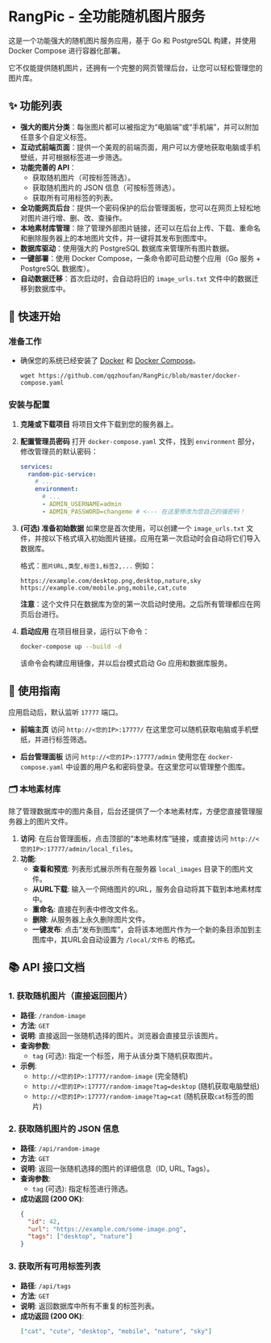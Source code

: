 # RangPic - 全功能随机图片服务

这是一个功能强大的随机图片服务应用，基于 Go 和 PostgreSQL 构建，并使用 Docker Compose 进行容器化部署。

它不仅能提供随机图片，还拥有一个完整的网页管理后台，让您可以轻松管理您的图片库。

## ✨ 功能列表

- **强大的图片分类**：每张图片都可以被指定为“电脑端”或“手机端”，并可以附加任意多个自定义标签。
- **互动式前端页面**：提供一个美观的前端页面，用户可以方便地获取电脑或手机壁纸，并可根据标签进一步筛选。
- **功能完善的 API**：
  - 获取随机图片（可按标签筛选）。
  - 获取随机图片的 JSON 信息（可按标签筛选）。
  - 获取所有可用标签的列表。
- **全功能网页后台**：提供一个密码保护的后台管理面板，您可以在网页上轻松地对图片进行增、删、改、查操作。
- **本地素材库管理**：除了管理外部图片链接，还可以在后台上传、下载、重命名和删除服务器上的本地图片文件，并一键将其发布到图库中。
- **数据库驱动**：使用强大的 PostgreSQL 数据库来管理所有图片数据。
- **一键部署**：使用 Docker Compose，一条命令即可启动整个应用（Go 服务 + PostgreSQL 数据库）。
- **自动数据迁移**：首次启动时，会自动将旧的 `image_urls.txt` 文件中的数据迁移到数据库中。

## 🚀 快速开始

### 准备工作

- 确保您的系统已经安装了 [Docker](https://www.docker.com/) 和 [Docker Compose](https://docs.docker.com/compose/install/)。
  ```
  wget https://github.com/qqzhoufan/RangPic/blob/master/docker-compose.yaml

### 安装与配置

1.  **克隆或下载项目**
    将项目文件下载到您的服务器上。

2.  **配置管理员密码**
    打开 `docker-compose.yaml` 文件，找到 `environment` 部分，修改管理员的默认密码：

    ```yaml
    services:
      random-pic-service:
        # ...
        environment:
          # ...
          - ADMIN_USERNAME=admin
          - ADMIN_PASSWORD=changeme # <--- 在这里修改为您自己的强密码！
    ```

3.  **(可选) 准备初始数据**
    如果您是首次使用，可以创建一个 `image_urls.txt` 文件，并按以下格式填入初始图片链接。应用在第一次启动时会自动将它们导入数据库。

    格式：`图片URL,类型,标签1,标签2,...`
    例如：
    ```
    https://example.com/desktop.png,desktop,nature,sky
    https://example.com/mobile.png,mobile,cat,cute
    ```
    **注意**：这个文件只在数据库为空的第一次启动时使用。之后所有管理都应在网页后台进行。

4.  **启动应用**
    在项目根目录，运行以下命令：

    ```bash
    docker-compose up --build -d
    ```
    该命令会构建应用镜像，并以后台模式启动 Go 应用和数据库服务。

## 📖 使用指南

应用启动后，默认监听 `17777` 端口。

- **前端主页**
  访问 `http://<您的IP>:17777/`
  在这里您可以随机获取电脑或手机壁纸，并进行标签筛选。

- **后台管理面板**
  访问 `http://<您的IP>:17777/admin`
  使用您在 `docker-compose.yaml` 中设置的用户名和密码登录。在这里您可以管理整个图库。

### 🗂️ 本地素材库

除了管理数据库中的图片条目，后台还提供了一个本地素材库，方便您直接管理服务器上的图片文件。

1.  **访问**: 在后台管理面板，点击顶部的“本地素材库”链接，或直接访问 `http://<您的IP>:17777/admin/local_files`。
2.  **功能**:
    *   **查看和预览**: 列表形式展示所有在服务器 `local_images` 目录下的图片文件。
    *   **从URL下载**: 输入一个网络图片的URL，服务会自动将其下载到本地素材库中。
    *   **重命名**: 直接在列表中修改文件名。
    *   **删除**: 从服务器上永久删除图片文件。
    *   **一键发布**: 点击“发布到图库”，会将该本地图片作为一个新的条目添加到主图库中，其URL会自动设置为 `/local/文件名` 的格式。

## 📚 API 接口文档

### 1. 获取随机图片（直接返回图片）

- **路径**: `/random-image`
- **方法**: `GET`
- **说明**: 直接返回一张随机选择的图片。浏览器会直接显示该图片。
- **查询参数**:
  - `tag` (可选): 指定一个标签，用于从该分类下随机获取图片。
- **示例**:
  - `http://<您的IP>:17777/random-image` (完全随机)
  - `http://<您的IP>:17777/random-image?tag=desktop` (随机获取电脑壁纸)
  - `http://<您的IP>:17777/random-image?tag=cat` (随机获取`cat`标签的图片)

### 2. 获取随机图片的 JSON 信息

- **路径**: `/api/random-image`
- **方法**: `GET`
- **说明**: 返回一张随机选择的图片的详细信息（ID, URL, Tags）。
- **查询参数**:
  - `tag` (可选): 指定标签进行筛选。
- **成功返回 (200 OK)**:
  ```json
  {
    "id": 42,
    "url": "https://example.com/some-image.png",
    "tags": ["desktop", "nature"]
  }
  ```

### 3. 获取所有可用标签列表

- **路径**: `/api/tags`
- **方法**: `GET`
- **说明**: 返回数据库中所有不重复的标签列表。
- **成功返回 (200 OK)**:
  ```json
  ["cat", "cute", "desktop", "mobile", "nature", "sky"]
  ```
